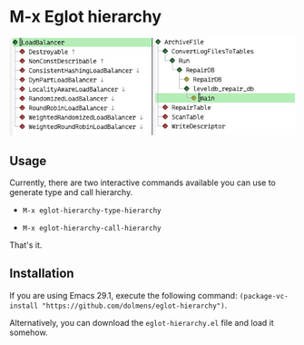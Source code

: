 # M-x Eglot hierarchy

![screenshot](./screenshot.png)

## Usage

Currently, there are two interactive commands available you can use to
generate type and call hierarchy.

* `M-x eglot-hierarchy-type-hierarchy`

* `M-x eglot-hierarchy-call-hierarchy`
 
That's it.

## Installation

If you are using Emacs 29.1, execute the following command:
`(package-vc-install "https://github.com/dolmens/eglot-hierarchy")`.

Alternatively, you can download the `eglot-hierarchy.el` file and
load it somehow.
